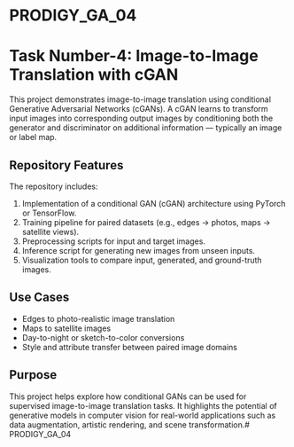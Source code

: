 # PRODIGY_GA_04

# Task Number-4: Image-to-Image Translation with cGAN

This project demonstrates image-to-image translation using conditional Generative Adversarial Networks (cGANs). A cGAN learns to transform input images into corresponding output images by conditioning both the generator and discriminator on additional information — typically an image or label map.

## Repository Features

The repository includes:

1. Implementation of a conditional GAN (cGAN) architecture using PyTorch or TensorFlow.
2. Training pipeline for paired datasets (e.g., edges → photos, maps → satellite views).
3. Preprocessing scripts for input and target images.
4. Inference script for generating new images from unseen inputs.
5. Visualization tools to compare input, generated, and ground-truth images.

## Use Cases

- Edges to photo-realistic image translation  
- Maps to satellite images  
- Day-to-night or sketch-to-color conversions  
- Style and attribute transfer between paired image domains

## Purpose

This project helps explore how conditional GANs can be used for supervised image-to-image translation tasks. It highlights the potential of generative models in computer vision for real-world applications such as data augmentation, artistic rendering, and scene transformation.# PRODIGY_GA_04
